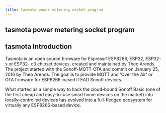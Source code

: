 ```yaml
---
title: tasmota power metering socket program
---
```


## tasmota power metering socket program

## tasmota Introduction

Tasmota is an open source firmware for Espressif ESP8266, ESP32, ESP32- s or ESP32- c3 chipset devices, created and maintained by Theo Arends. The project started with the Sonoff-MQTT-OTA and commit on January 25, 2016 by Theo Arends. The goal is to provide MQTT and 'Over the Air' or OTA firmware for ESP8266-based ITEAD Sonoff devices.

What started as a simple way to hack the cloud-bound Sonoff Basic (one of the first cheap and easy-to-use smart home devices on the market) into locally-controlled devices has evolved into a full-fledged ecosystem for virtually any ESP8266-based device.
